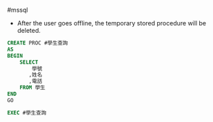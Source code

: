 #mssql 

- After the user goes offline, the temporary stored procedure will be deleted.

```sql
CREATE PROC #學生查詢
AS
BEGIN
	SELECT
		學號
	   ,姓名
	   ,電話
	FROM 學生
END
GO

EXEC #學生查詢
```

